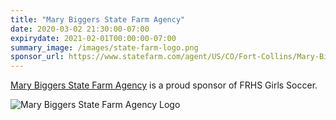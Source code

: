 ```yaml
---
title: "Mary Biggers State Farm Agency"
date: 2020-03-02 21:30:00-07:00
expirydate: 2021-02-01T00:00:00-07:00
summary_image: /images/state-farm-logo.png
sponsor_url: https://www.statefarm.com/agent/US/CO/Fort-Collins/Mary-Biggers-HYSLW1YS000
---
```


<!--more-->

[Mary Biggers State Farm Agency][homepage] is a proud sponsor of FRHS Girls Soccer.

![Mary Biggers State Farm Agency Logo](/images/state-farm-logo.png)

[homepage]: https://www.statefarm.com/agent/US/CO/Fort-Collins/Mary-Biggers-HYSLW1YS000

